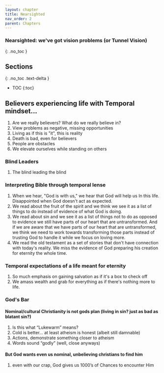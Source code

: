 ```yaml
---
layout: chapter
title: Nearsighted 
nav_order: 2
parent: Chapters
---
```


### Nearsighted: we've got vision problems (or Tunnel Vision)
{: .no_toc }

<h2>Sections</h2>
{: .no_toc .text-delta }

- TOC
{:toc}

## Believers experiencing life with Temporal mindset… 

1. Are we really believers? What do we really believe in?
1. View problems as negative, missing opportunities 
1. Living as if this is "it", this is reality
1. Death is bad, even for believers
1. People are obstacles
1. We elevate ourselves while standing on others
    
### Blind Leaders

1. The blind leading the blind
   
### Interpreting Bible through temporal lense

1. When we hear, "God is with us," we hear that God will help us In this life. Disappointed when God doesn't act as expected.
1. We read about the fruit of the spirit and we think we see it as a list of things to do instead of evidence of what God is doing.
1. We read about sin and we see it as a list of things not to do as opposed to evidence we still have parts of our heart that are untransformed. And if we are aware that we have parts of our heart that are untransformed, we think we need to work towards transforming those parts instead of trusting God to handle it while we focus on loving more.
1. We read the old testament as a set of stories that don't have connection with today's reality. We miss the evidence of God preparing his creation for eternity the whole time.

### Temporal expectations of a life meant for eternity

1. So much emphasis on gaining salvation as if it's a box to check off
1. We amass wealth and grab for everything as if there's nothing more to life.

### God's Bar

#### Nominal/cultural Christianity is not gods plan (living in sin? just as bad as blatant sin?)
1. Is this what “Lukewarm” means?
1. Cold is better… at least atheism is honest (albeit still damnable)
1. Actions, demonstrate something closer to atheism
1. Words sound “godly” (well, close anyways)

#### But God wants even us nominal, unbelieving christians to find him
1. even with our crap, God gives us 1000’s of Chances to encounter Him
